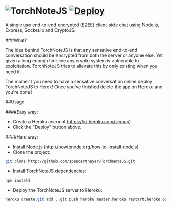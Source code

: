 ![TorchNoteJS](https://raw.githubusercontent.com/spencerthayer/TorchNoteJS/master/public/img/torchchat-logo.png?raw=true "TorchNoteJS") [![Deploy](https://www.herokucdn.com/deploy/button.png)](https://heroku.com/deploy?template=https://github.com/spencerthayer/TorchNoteJS)
===========

A single use end-to-end encrypted (E2EE) client-side chat using Node.js, Express, Socket.io and CryptoJS.

###What?

The idea behind TorchNoteJS is that any sensative end-to-end conversation should be encrypted from both the server or anyone else. Yet given a long enough timeline any crypto system is vulnerable to exploitation. TorchNoteJS tries to alievate this by only existing when you need it.

The moment you need to have a sensative conversation online deploy TorchNoteJS to Herok! Once you've finished delete the app on Heroku and you're done! 

##Usage

####Easy way:
- Create a Heroku account (https://id.heroku.com/signup)
- Click the "Deploy" button above.

####Hard way:
- Install Node.js (http://howtonode.org/how-to-install-nodejs)
- Clone the project:
```sh
git clone http://github.com/spencerthayer/TorchNoteJS.git
```
- Install TorchNoteJS dependencies:
```sh
npm install
```
- Deploy the TorchNoteJS server to Heroku: 
```sh
heroku create;git add .;git push heroku master;heroku restart;heroku open;heroku logs -t;
```